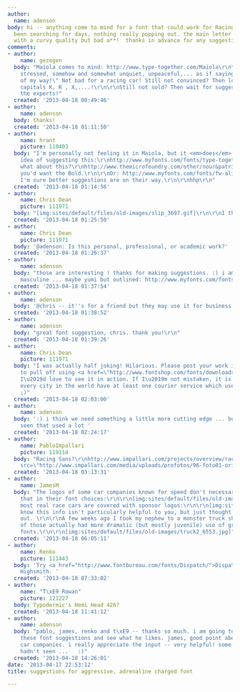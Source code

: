 ```yaml
---
author:
  name: adenson
body: hi -- anything come to mind for a font that could work for Racing cars? i have
  been searching for days, nothing really popping out. the main letter is "S" so something
  with a curvy quality but bad a**!  thanks in advance for any suggestions! :)
comments:
- author:
    name: gezegen
  body: "Maiola comes to mind: http://www.type-together.com/Maiola\r\n\r\nAgressive,
    stressed, somehow and somewhat unquiet, unpeaceful,... as if saying \"Get out
    of my way!\" Not bad for a racing car! Still not convinced? Then look at the italic
    capitals K, R , X,....!\r\n\r\nStill not sold? Then wait for suggestions from
    the experts!"
  created: '2013-04-18 00:49:46'
- author:
    name: adenson
  body: thanks!
  created: '2013-04-18 01:11:50'
- author:
    name: hrant
    picture: 110403
  body: "I'm personally not feeling it in Maiola, but it <em>does</em> give me the
    idea of suggesting this:\r\nhttp://www.myfonts.com/fonts/type-together/eskapade/fraktur-italic/\r\n\r\nOr
    what about this?\r\nhttp://www.themicrofoundry.com/other/nour&patria/dev/nour-latin.gif\r\nAlthough
    you'd want the Bold.\r\n\r\nOr: http://www.myfonts.com/fonts/fw-alias/klute/\r\n\r\nBut
    I'm sure better suggestions are on their way.\r\n\r\nhhp\r\n"
  created: '2013-04-18 01:14:56'
- author:
    name: Chris Dean
    picture: 111971
  body: "[img:sites/default/files/old-images/slip_3697.gif]\r\n\r\nI think I win :P"
  created: '2013-04-18 01:25:50'
- author:
    name: Chris Dean
    picture: 111971
  body: '@adenson: Is this personal, professional, or academic work?'
  created: '2013-04-18 01:26:37'
- author:
    name: adenson
  body: "those are interesting ! thanks for making suggestions. :) i am thinking more
    masculine ... maybe yumi but outlined: http://www.myfonts.com/fonts/positype/yumi/bold-oblique/\r\n"
  created: '2013-04-18 01:37:54'
- author:
    name: adenson
  body: '@chris -- it''s for a friend but they may use it for business.'
  created: '2013-04-18 01:38:52'
- author:
    name: adenson
  body: "great font suggestion, chris. thank you!\r\n"
  created: '2013-04-18 01:39:26'
- author:
    name: Chris Dean
    picture: 111971
  body: "I was actually half joking! Hilarious. Please post your work if you manage
    to pull off using <a href=\"http://www.fontshop.com/fonts/downloads/elsnerflake/slipstream/\">Slipstream</a>.
    I\u2019d love to see it in action. If I\u2019m not mistaken, it is mandatory that
    every city in the world have at least one courier service which uses this typeface
    ;)"
  created: '2013-04-18 02:03:00'
- author:
    name: adenson
  body: ':) i think we need something a little more cutting edge ... but yeah, i''ve
    seen that used a lot '
  created: '2013-04-18 02:24:17'
- author:
    name: PabloImpallari
    picture: 119114
  body: "Racing Sans?\r\nhttp://www.impallari.com/projects/overview/racing-sans\r\n<img
    src=\"http://www.impallari.com/media/uploads/profotos/96-foto01-original.jpg\">"
  created: '2013-04-18 03:13:31'
- author:
    name: JamesM
  body: "The logos of some car companies known for speed don't necessarily reflect
    that in their font choices:\r\n\r\n[img:sites/default/files/old-images/car_logos_5136.jpg]\r\n\r\nAnd
    most real race cars are covered with sponsor logos:\r\n\r\n[img:sites/default/files/old-images/car-logos_3548.jpg]\r\n\r\nI
    know this info isn't particularly helpful to you, but just thought I'd point it
    out. \r\n\r\nA few weeks ago I took my nephew to a monster truck show and many
    of those actually had more dramatic (but mostly juvenile) use of graphics and
    fonts.\r\n\r\n[img:sites/default/files/old-images/truck2_6553.jpg]"
  created: '2013-04-18 06:05:11'
- author:
    name: Renko
    picture: 111443
  body: 'Try <a href="http://www.fontbureau.com/fonts/Dispatch/">Dispatch</a> by Cyrus
    Highsmith. '
  created: '2013-04-18 07:33:02'
- author:
    name: "T\xE9 Rowan"
    picture: 121227
  body: Typodermic's Hemi Head 426?
  created: '2013-04-18 11:41:12'
- author:
    name: adenson
  body: "pablo, james, renko and t\xE9 -- thanks so much. i am going to play with
    these font suggestions and see what he likes. james, good point about performance
    car companies. i really appreciate the input -- very helpful! some new fonts i
    hadn't seen ...   :)"
  created: '2013-04-18 14:26:01'
date: '2013-04-17 22:53:12'
title: suggestions for aggressive, adrenaline charged font

---
```

